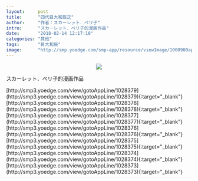```yaml
---
layout:     post
title:      "四代目大和辰之"
author:     "作者：スカーレット．ベリ子"
intro:      "スカーレット．ベリ子的漫画作品"
date:       "2018-02-14 12:17:10"
categories: "其他"
tags:       "目大和辰"
image:      "http://smp.yoedge.com/smp-app/resource/viewImage/1000980appline.png"
---
```

<div style="text-align: center">
<p><img src="http://smp.yoedge.com/smp-app/resource/viewImage/1000980appline.png"/></p>
</div>
<p class="post-meta">
<span>スカーレット．ベリ子的漫画作品</span>
</p>
[http://smp3.yoedge.com/view/gotoAppLine/1028379](http://smp3.yoedge.com/view/gotoAppLine/1028379){:target="_blank"}
[http://smp3.yoedge.com/view/gotoAppLine/1028378](http://smp3.yoedge.com/view/gotoAppLine/1028378){:target="_blank"}
[http://smp3.yoedge.com/view/gotoAppLine/1028377](http://smp3.yoedge.com/view/gotoAppLine/1028377){:target="_blank"}
[http://smp3.yoedge.com/view/gotoAppLine/1028376](http://smp3.yoedge.com/view/gotoAppLine/1028376){:target="_blank"}
[http://smp3.yoedge.com/view/gotoAppLine/1028375](http://smp3.yoedge.com/view/gotoAppLine/1028375){:target="_blank"}
[http://smp3.yoedge.com/view/gotoAppLine/1028374](http://smp3.yoedge.com/view/gotoAppLine/1028374){:target="_blank"}
[http://smp3.yoedge.com/view/gotoAppLine/1028373](http://smp3.yoedge.com/view/gotoAppLine/1028373){:target="_blank"}



